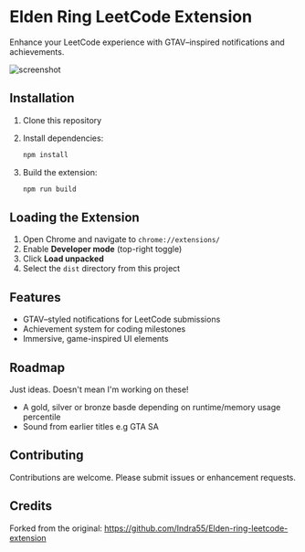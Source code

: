 # Elden Ring LeetCode Extension

Enhance your LeetCode experience with GTAV–inspired notifications and achievements.

![screenshot](https://github.com/user-attachments/assets/409b0ece-840e-4a1c-9bfa-afd2b723f1df)

## Installation

1. Clone this repository
2. Install dependencies:

   ```bash
   npm install
   ```
3. Build the extension:

   ```bash
   npm run build
   ```

## Loading the Extension

1. Open Chrome and navigate to `chrome://extensions/`
2. Enable **Developer mode** (top-right toggle)
3. Click **Load unpacked**
4. Select the `dist` directory from this project

## Features

* GTAV–styled notifications for LeetCode submissions
* Achievement system for coding milestones
* Immersive, game-inspired UI elements

## Roadmap
Just ideas. Doesn't mean I'm working on these!
* A gold, silver or bronze basde depending on runtime/memory usage percentile
* Sound from earlier titles e.g GTA SA


## Contributing

Contributions are welcome. Please submit issues or enhancement requests.

## Credits

Forked from the original: https://github.com/Indra55/Elden-ring-leetcode-extension
